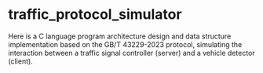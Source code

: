 # traffic_protocol_simulator
Here is a C language program architecture design and data structure implementation based on the GB/T 43229-2023 protocol, simulating the interaction between a traffic signal controller (server) and a vehicle detector (client).
